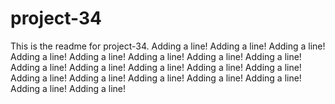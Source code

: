 # project-34

This is the readme for project-34.
Adding a line!
Adding a line!
Adding a line!
Adding a line!
Adding a line!
Adding a line!
Adding a line!
Adding a line!
Adding a line!
Adding a line!
Adding a line!
Adding a line!
Adding a line!
Adding a line!
Adding a line!
Adding a line!
Adding a line!
Adding a line!
Adding a line!
Adding a line!
